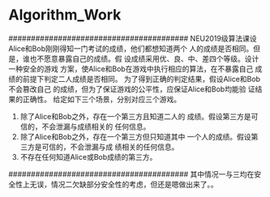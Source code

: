 # Algorithm_Work
########################################
NEU2019级算法课设
Alice和Bob刚刚得知⼀门考试的成绩，他们都想知道两个
⼈的成绩是否相同。但是，谁也不愿意暴露⾃⼰的成绩。假
设成绩采⽤优、良、中、差四个等级。设计⼀种安全的游戏
⽅案，使Alice和Bob在游戏中执⾏相应的算法，在不暴露⾃⼰
成绩的前提下判定⼆⼈成绩是否相同。
为了得到正确的判定结果，假设Alice和Bob不会篡改⾃⼰
的成绩，但为了保证游戏的公平性，应保证Alice和Bob均能验
证结果的正确性。
 给定如下三个场景，分别对应三个游戏。
1. 除了Alice和Bob之外，存在⼀个第三⽅且知道⼆⼈的
成绩。假设第三⽅是可信的，不会泄漏与成绩相关的
任何信息。
2. 除了Alice和Bob之外，存在⼀个第三⽅但只知道其中
⼀个⼈的成绩。假设第三⽅是可信的，不会泄漏与成
绩相关的任何信息。
3. 不存在任何知道Alice或Bob成绩的第三⽅。

########################################
其中情况一与三均在安全性上无误，情况二欠缺部分安全性的考虑，但还是嗯做出来了。。
